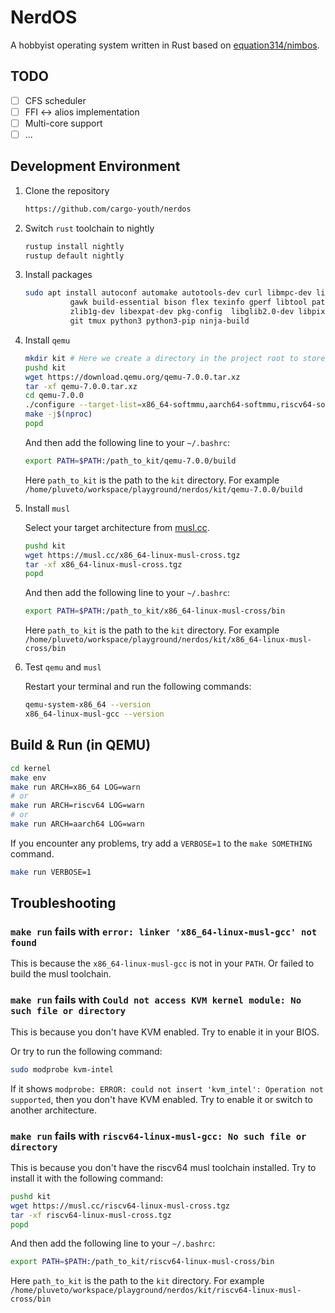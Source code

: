 # NerdOS

A hobbyist operating system written in Rust based on [equation314/nimbos](https://github.com/equation314/nimbos).

## TODO

- [ ] CFS scheduler
- [ ] FFI <-> alios implementation
- [ ] Multi-core support
- [ ] ...

## Development Environment

1. Clone the repository

    ```sh
    https://github.com/cargo-youth/nerdos
    ```

2. Switch `rust` toolchain to nightly

    ```sh
    rustup install nightly
    rustup default nightly
    ```

3. Install packages

    ```sh
    sudo apt install autoconf automake autotools-dev curl libmpc-dev libmpfr-dev libgmp-dev \
              gawk build-essential bison flex texinfo gperf libtool patchutils bc \
              zlib1g-dev libexpat-dev pkg-config  libglib2.0-dev libpixman-1-dev libsdl2-dev \
              git tmux python3 python3-pip ninja-build
    ```

4. Install `qemu`

    ```sh
    mkdir kit # Here we create a directory in the project root to store the tools
    pushd kit
    wget https://download.qemu.org/qemu-7.0.0.tar.xz
    tar -xf qemu-7.0.0.tar.xz
    cd qemu-7.0.0
    ./configure --target-list=x86_64-softmmu,aarch64-softmmu,riscv64-softmmu --enable-debug
    make -j$(nproc)
    popd
    ```

    And then add the following line to your `~/.bashrc`:

    ```sh
    export PATH=$PATH:/path_to_kit/qemu-7.0.0/build
    ```

    Here `path_to_kit` is the path to the `kit` directory. For example `/home/pluveto/workspace/playground/nerdos/kit/qemu-7.0.0/build`

5. Install `musl`

    Select your target architecture from [musl.cc](https://musl.cc/).

    ```sh
    pushd kit
    wget https://musl.cc/x86_64-linux-musl-cross.tgz
    tar -xf x86_64-linux-musl-cross.tgz
    popd
    ```

    And then add the following line to your `~/.bashrc`:

    ```sh
    export PATH=$PATH:/path_to_kit/x86_64-linux-musl-cross/bin
    ```

    Here `path_to_kit` is the path to the `kit` directory. For example `/home/pluveto/workspace/playground/nerdos/kit/x86_64-linux-musl-cross/bin`

6. Test `qemu` and `musl`

    Restart your terminal and run the following commands:

    ```sh
    qemu-system-x86_64 --version
    x86_64-linux-musl-gcc --version
    ```

## Build & Run (in QEMU)

```sh
cd kernel
make env
make run ARCH=x86_64 LOG=warn
# or 
make run ARCH=riscv64 LOG=warn
# or
make run ARCH=aarch64 LOG=warn
```

If you encounter any problems, try add a `VERBOSE=1` to the `make SOMETHING` command.

```sh
make run VERBOSE=1
```

## Troubleshooting

### `make run` fails with `error: linker 'x86_64-linux-musl-gcc' not found`

This is because the `x86_64-linux-musl-gcc` is not in your `PATH`. Or failed to build the musl toolchain.

### `make run` fails with `Could not access KVM kernel module: No such file or directory`

This is because you don't have KVM enabled. Try to enable it in your BIOS.

Or try to run the following command:

```sh
sudo modprobe kvm-intel
```

If it shows `modprobe: ERROR: could not insert 'kvm_intel': Operation not supported`, then you don't have KVM enabled. Try to enable it or switch to another architecture.

### `make run` fails with `riscv64-linux-musl-gcc: No such file or directory`

This is because you don't have the riscv64 musl toolchain installed. Try to install it with the following command:

```sh
pushd kit
wget https://musl.cc/riscv64-linux-musl-cross.tgz
tar -xf riscv64-linux-musl-cross.tgz
popd
```

And then add the following line to your `~/.bashrc`:

```sh
export PATH=$PATH:/path_to_kit/riscv64-linux-musl-cross/bin
```

Here `path_to_kit` is the path to the `kit` directory. For example `/home/pluveto/workspace/playground/nerdos/kit/riscv64-linux-musl-cross/bin`
